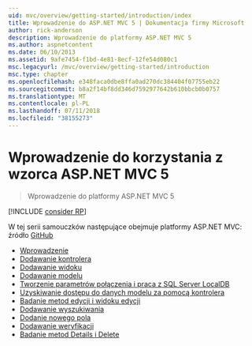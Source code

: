 ```yaml
---
uid: mvc/overview/getting-started/introduction/index
title: Wprowadzenie do ASP.NET MVC 5 | Dokumentacja firmy Microsoft
author: rick-anderson
description: Wprowadzenie do platformy ASP.NET MVC 5
ms.author: aspnetcontent
ms.date: 06/10/2013
ms.assetid: 9afe7454-f1bd-4e81-8ecf-12fe54d080c1
msc.legacyurl: /mvc/overview/getting-started/introduction
msc.type: chapter
ms.openlocfilehash: e348faca0dbe8ffa0ad270dc384404f07755eb22
ms.sourcegitcommit: b8a2f14bf8dd346d7592977642b610bbcb0b0757
ms.translationtype: MT
ms.contentlocale: pl-PL
ms.lasthandoff: 07/11/2018
ms.locfileid: "38155273"
---
```

<a name="getting-started-with-aspnet-mvc-5"></a>Wprowadzenie do korzystania z wzorca ASP.NET MVC 5
====================
> Wprowadzenie do platformy ASP.NET MVC 5

[!INCLUDE [consider RP](../../../../includes/razor.md)]

W tej serii samouczków następujące obejmuje platformy ASP.NET MVC: źródło [GitHub](https://github.com/aspnet/Docs/tree/master/aspnet/mvc/overview/getting-started/introduction/sample/MvcMovie/MvcMovie)

- [Wprowadzenie](getting-started.md)
- [Dodawanie kontrolera](adding-a-controller.md)
- [Dodawanie widoku](adding-a-view.md)
- [Dodawanie modelu](adding-a-model.md)
- [Tworzenie parametrów połączenia i praca z SQL Server LocalDB](creating-a-connection-string.md)
- [Uzyskiwanie dostępu do danych modelu za pomocą kontrolera](accessing-your-models-data-from-a-controller.md)
- [Badanie metod edycji i widoku edycji](examining-the-edit-methods-and-edit-view.md)
- [Dodawanie wyszukiwania](adding-search.md)
- [Dodanie nowego pola](adding-a-new-field.md)
- [Dodawanie weryfikacji](adding-validation.md)
- [Badanie metod Details i Delete](examining-the-details-and-delete-methods.md)

